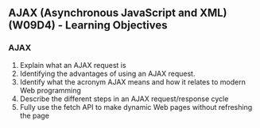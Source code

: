 ## AJAX (Asynchronous JavaScript and XML) (W09D4) - Learning Objectives

### AJAX
1. Explain what an AJAX request is
2. Identifying the advantages of using an AJAX request.
3. Identify what the acronym AJAX means and how it relates to modern Web programming
4. Describe the different steps in an AJAX request/response cycle
5. Fully use the fetch API to make dynamic Web pages without refreshing the page
